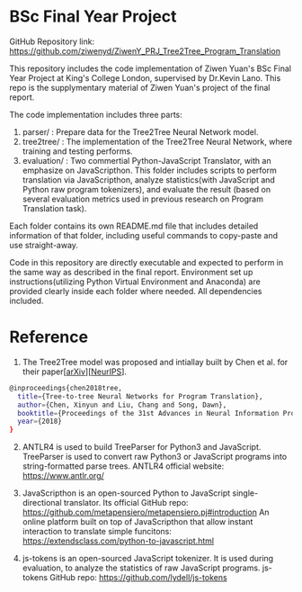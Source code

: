 # BSc Final Year Project

GitHub Repository link: https://github.com/ziwenyd/ZiwenY_PRJ_Tree2Tree_Program_Translation

This repository includes the code implementation of Ziwen Yuan's BSc Final Year Project at King's College London, supervised by Dr.Kevin Lano. This repo is the supplymentary material of Ziwen Yuan's project of the final report.

The code implementation includes three parts:

1. parser/ : Prepare data for the Tree2Tree Neural Network model.
2. tree2tree/ : The implementation of the Tree2Tree Neural Network, where training and testing performs.
3. evaluation/ : Two commertial Python-JavaScript Translator, with an emphasize on JavaScripthon. This folder includes scripts to perform translation via JavaScripthon, analyze statistics(with JavaScript and Python raw program tokenizers), and evaluate the result (based on several evaluation metrics used in previous research on Program Translation task).

Each folder contains its own README.md file that includes detailed information of that folder, including useful commands to copy-paste and use straight-away.

Code in this repository are directly executable and expected to perform in the same way as described in the final report. Environment set up instructions(utilizing Python Virtual Environment and Anaconda) are provided clearly inside each folder where needed. All dependencies included.

# Reference

1. The Tree2Tree model was proposed and intiallay built by Chen et al. for their paper[[arXiv](https://arxiv.org/abs/1802.03691)][[NeurIPS](https://papers.nips.cc/paper/7521-tree-to-tree-neural-networks-for-program-translation)].

```bash
@inproceedings{chen2018tree,
  title={Tree-to-tree Neural Networks for Program Translation},
  author={Chen, Xinyun and Liu, Chang and Song, Dawn},
  booktitle={Proceedings of the 31st Advances in Neural Information Processing Systems},
  year={2018}
}
```

2. ANTLR4 is used to build TreeParser for Python3 and JavaScript. TreeParser is used to convert raw Python3 or JavaScript programs into string-formatted parse trees.
   ANTLR4 official website: https://www.antlr.org/

3. JavaScripthon is an open-sourced Python to JavaScript single-directional translator.
   Its official GitHub repo: https://github.com/metapensiero/metapensiero.pj#introduction
   An online platform built on top of JavaScripthon that allow instant interaction to translate simple funcitons: https://extendsclass.com/python-to-javascript.html

4. js-tokens is an open-sourced JavaScript tokenizer. It is used during evaluation, to analyze the statistics of raw JavaScript programs.
   js-tokens GitHub repo: https://github.com/lydell/js-tokens
